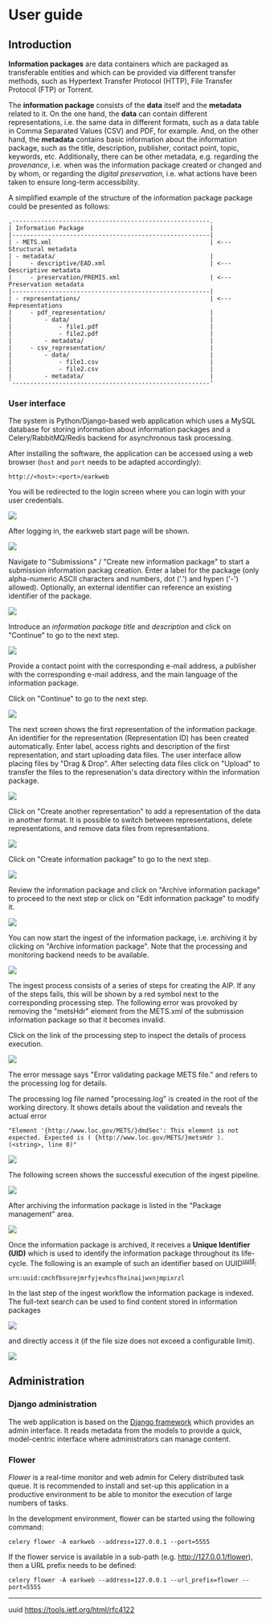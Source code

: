 # User guide

## Introduction

__Information packages__ are data containers which are packaged as transferable entities and which can be provided 
via different transfer methods, such as Hypertext Transfer Protocol (HTTP), File Transfer Protocol 
(FTP) or Torrent. 

The __information package__ consists of the __data__ itself  and the __metadata__ 
related to it. On the one hand, the __data__ can contain different representations, i.e. the same data 
in different formats, such as a data table in Comma Separated Values (CSV) and PDF, for example. 
And, on the other hand, the __metadata__ contains basic information about the information package, 
such as the title, description, publisher, contact point, topic, keywords, etc. Additionally, there 
can be other metadata, e.g. regarding the _provenance_, i.e. when was the information package 
created or changed and by whom, or regarding the _digital preservation_, i.e. what actions have 
been taken to ensure long-term accessibility.

A simplified example of the structure of the information package package could be presented as follows:

    ,-------------------------------------------------------.
    | Information Package                                   |
    |-------------------------------------------------------|
    | - METS.xml                                            | <--- Structural metadata
    | - metadata/                                           | 
    |     - descriptive/EAD.xml                             | <--- Descriptive metadata
    |     - preservation/PREMIS.xml                         | <--- Preservation metadata
    |-------------------------------------------------------|
    | - representations/                                    | <--- Representations
    |     - pdf_representation/                             |
    |         - data/                                       |
    |             - file1.pdf                               |
    |             - file2.pdf                               |
    |         - metadata/                                   |
    |     - csv_representation/                             |
    |         - data/                                       |
    |             - file1.csv                               |
    |             - file2.csv                               |
    |         - metadata/                                   |
    `-------------------------------------------------------'

### User interface

The system is Python/Django-based web application which uses a MySQL database for storing information about 
information packages and a Celery/RabbitMQ/Redis backend for asynchronous task processing.

After installing the software, the application can be accessed using a web browser (`host` and `port` needs to be adapted
accordingly):

    http://<host>:<port>/earkweb 

You will be redirected to the login screen where you can login with your user credentials.

![](img/login.png)

After logging in, the earkweb start page will be shown.

![](img/earkweb.png)

Navigate to "Submissions" / "Create new information package" to start a submission information packag creation. Enter a 
label for the package (only alpha-numeric ASCII characters and numbers, dot ('.') and hypen 
('-') allowed). Optionally, an external identifier can reference an existing identifier of the package.

![](img/create_ip_submission_start.png)

Introduce an _information package title_ and _description_ and click on "Continue" to go to the next step.

![](img/create_ip_submission_title_description.png)

Provide a contact point with the corresponding e-mail address, a publisher with the corresponding e-mail address, and 
the main language of the information package.

Click on "Continue" to go to the next step.

![](img/create_ip_submission_contact_lang.png)

The next screen shows the first representation of the information package. An identifier for the representation 
(Representation ID) has been created automatically. Enter label, access rights and description of the first 
representation, and start uploading data files. The user interface allow placing files by "Drag & Drop". After selecting 
data files click on "Upload" to transfer the files to the represenation's data directory within the information package.

![](img/create_ip_upload_files.png)
 
Click on "Create another representation" to add a representation of the data in another format. It is possible to
switch between representations, delete representations, and remove data files from representations.

![](img/create_ip_submission_other_rep.png)


Click on "Create information package" to go to the next step.

![](img/create_ip_submission_package_created.png)

Review the information package and click on "Archive information package" 
to proceed to the next step or click on "Edit information package" to modify it.

![](img/create_ip_submission_review.png)

You can now start the ingest of the information package, i.e. archiving it by clicking on 
"Archive information package". Note that the processing and monitoring backend 
needs to be available. 

![](img/create_ip_submission_archive.png)

The ingest process consists of a series of steps for creating the AIP. If any of the steps fails, this
will be shown by a red symbol next to the corresponding processing step. The following error was 
provoked by removing the "metsHdr" element from the METS.xml of the submission information package
so that it becomes invalid. 

Click on the link of the processing step to inspect the details of process execution.

![](img/aip_creation_pipeline_error.png)

The error message says "Error validating package METS file." and refers to the processing
log for details. 

The processing log file named "processing.log" is created in the root of the working directory. It 
shows details about the validation and reveals the actual error 

    "Element '{http://www.loc.gov/METS/}dmdSec': This element is not expected. Expected is ( {http://www.loc.gov/METS/}metsHdr ). (<string>, line 0)" 

![](img/aip_creation_pipeline_error_details.png)

The following screen shows the successful execution of the ingest pipeline. 

![](img/aip_creation_pipeline.png)

After archiving the information package is listed in the "Package management" area.

![](img/aip_pipeline_finished.png)

Once the information package is archived, it receives a __Unique Identifier (UID)__ which is used to 
identify the information package throughout its life-cycle. The following is an example of such an identifier based on 
UUID<sup>[uuid](#uuid)</sup>:

    urn:uuid:cmchfbsurejmrfyjevhcsfhxinaijwxnjmpixrzl
    
In the last step of the ingest workflow the information package is indexed.
The full-text search can be used to find content stored in information packages 

![](img/full-text-search.png)

and directly access it (if the file size does not exceed a configurable limit).

![](img/full-text-search-display.png)


## Administration

### Django administration

The web application is based on the [Django framework](https://docs.djangoproject.com) which provides an admin interface. It 
reads metadata from the models to provide a quick, model-centric interface where administrators can manage content. 

### Flower

*Flower* is a real-time monitor and web admin for Celery distributed task queue. It is recommended to install and 
set-up this application in a productive environment to be able
to monitor the execution of large numbers of tasks.

In the development environment, flower can be started using the following command:

    celery flower -A earkweb --address=127.0.0.1 --port=5555
    
If the flower service is available in a sub-path (e.g. http://127.0.0.1/flower), then a URL prefix needs to be defined:

    celery flower -A earkweb --address=127.0.0.1 --url_prefix=flower --port=5555

<hr>

<a name="uuid">uuid</a> https://tools.ietf.org/html/rfc4122
